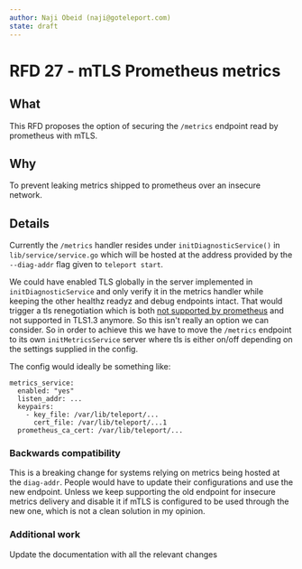 ```yaml
---
author: Naji Obeid (naji@goteleport.com)
state: draft
---
```


# RFD 27 - mTLS Prometheus metrics

## What

This RFD proposes the option of securing the `/metrics` endpoint read by prometheus with mTLS.

## Why

To prevent leaking metrics shipped to prometheus over an insecure network.

## Details

Currently the `/metrics` handler resides under `initDiagnosticService()` in `lib/service/service.go` which will be hosted at the address provided by the `--diag-addr` flag given to `teleport start`.

We could have enabled TLS globally in the server implemented in `initDiagnosticService` and only verify it in the metrics handler while keeping the other healthz readyz and debug endpoints intact. That would trigger a tls renegotiation which is both [not supported by prometheus](https://github.com/prometheus/prometheus/issues/1998) and not supported in TLS1.3 anymore. So this isn't really an option we can consider.
So in order to achieve this we have to move the `/metrics` endpoint to its own `initMetricsService` server where tls is either on/off depending on the settings supplied in the config.

The config would ideally be something like:
```
metrics_service:
  enabled: "yes"
  listen_addr: ...
  keypairs:
    - key_file: /var/lib/teleport/...
      cert_file: /var/lib/teleport/...1
  prometheus_ca_cert: /var/lib/teleport/...
```

### Backwards compatibility

This is a breaking change for systems relying on metrics being hosted at the `diag-addr`. People would have to update their configurations and use the new endpoint.
Unless we keep supporting the old endpoint for insecure metrics delivery and disable it if mTLS is configured to be used through the new one, which is not a clean solution in my opinion.

### Additional work

Update the documentation with all the relevant changes
